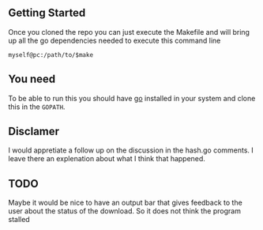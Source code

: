 ## Getting Started

Once you cloned the repo you can just execute the Makefile and will bring up all the go dependencies needed to execute this command line

 `myself@pc:/path/to/$make`

## You need

To be able to run this you should have [go](https://golang.org/doc/install) installed in your system and clone this in the `GOPATH`.

## Disclamer

I would appretiate a follow up on the discussion in the hash.go comments. I leave there an explenation about what I think that happened.

## TODO

Maybe it would be nice to have an output bar that gives feedback to the user about the status of the download. So it does not think the program stalled
